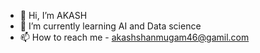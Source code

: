 - 👋 Hi, I’m AKASH 
- 🌱 I’m currently learning AI and Data science 
- 📫 How to reach me - akashshanmugam46@gamil.com


<!---
PEVINKUMAR/PEVINKUMAR is a ✨ special ✨ repository because its `README.md` (this file) appears on your GitHub profile.
You can click the Preview link to take a look at your changes.
--->
